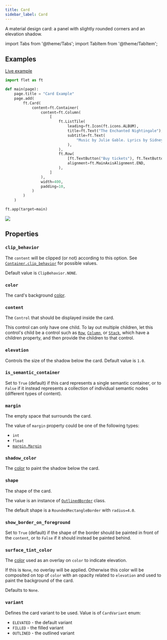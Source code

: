 ```yaml
---
title: Card
sidebar_label: Card
---
```


A material design card: a panel with slightly rounded corners and an elevation shadow.

import Tabs from '@theme/Tabs';
import TabItem from '@theme/TabItem';

## Examples

[Live example](https://flet-controls-gallery.fly.dev/layout/card)

<Tabs groupId="language">
  <TabItem value="python" label="Python" default>

```python
import flet as ft

def main(page):
    page.title = "Card Example"
    page.add(
        ft.Card(
            content=ft.Container(
                content=ft.Column(
                    [
                        ft.ListTile(
                            leading=ft.Icon(ft.icons.ALBUM),
                            title=ft.Text("The Enchanted Nightingale"),
                            subtitle=ft.Text(
                                "Music by Julie Gable. Lyrics by Sidney Stein."
                            ),
                        ),
                        ft.Row(
                            [ft.TextButton("Buy tickets"), ft.TextButton("Listen")],
                            alignment=ft.MainAxisAlignment.END,
                        ),
                    ]
                ),
                width=400,
                padding=10,
            )
        )
    )

ft.app(target=main)

```
  </TabItem>
</Tabs>

<img src="/img/docs/controls/card/card.gif" className="screenshot-40" />

## Properties

### `clip_behavior`

The `content` will be clipped (or not) according to this option. See [`Container.clip_behavior`](/docs/controls/container#clip_behavior) for possible values.

Default value is `ClipBehavior.NONE`.

### `color`

The card's background [color](/docs/reference/colors).

### `content`

The `Control` that should be displayed inside the card.

This control can only have one child. To lay out multiple children, let this control's child be a control such as [`Row`](/docs/controls/row), [`Column`](/docs/controls/column), or [`Stack`](/docs/controls/stack), which have a children property, and then provide the children to that control.

### `elevation`

Controls the size of the shadow below the card. Default value is `1.0`.

### `is_semantic_container`

Set to `True` (default) if this card represents a single semantic container, or to `False` if it instead represents a collection of individual semantic nodes (different types of content).

### `margin`

The empty space that surrounds the card.

The value of `margin` property could be one of the following types:

* `int`
* `float`
* [`margin.Margin`](/docs/reference/types/margin)

### `shadow_color`

The [color](/docs/reference/colors) to paint the shadow below the card.

### `shape`

The shape of the card.

The value is an instance of [`OutlinedBorder`](/docs/reference/types/outlinedborder) class.

The default shape is a `RoundedRectangleBorder` with `radius=4.0`.

### `show_border_on_foreground`

Set to `True` (default) if the shape of the border should be painted in front of the `content`, or to `False` if it should instead be painted behind.

### `surface_tint_color`

The [color](/docs/reference/colors) used as an overlay on `color` to indicate elevation.

If this is `None`, no overlay will be applied. Otherwise this color will be composited on top of `color` with an opacity related to `elevation` and used to paint the background of the card.

Defaults to `None`.

### `variant`

Defines the card variant to be used. Value is of `CardVariant` enum:

* `ELEVATED` - the default variant
* `FILLED` - the filled variant
* `OUTLINED` - the outlined variant
